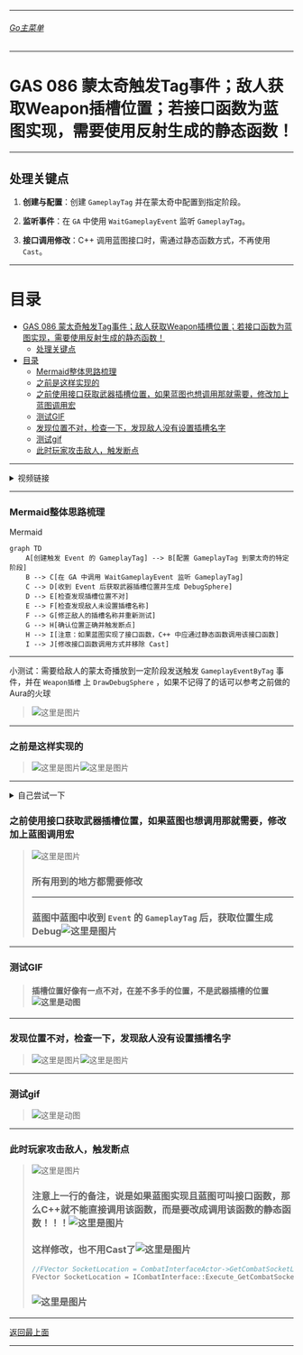 ___________________________________________________________________________________________
###### [Go主菜单](../MainMenu.md)
___________________________________________________________________________________________

# GAS 086 蒙太奇触发Tag事件；敌人获取Weapon插槽位置；若接口函数为蓝图实现，需要使用反射生成的静态函数！

___________________________________________________________________________________________

## 处理关键点

1. **创建与配置**：创建 `GameplayTag` 并在蒙太奇中配置到指定阶段。

2. **监听事件**：在 `GA` 中使用 `WaitGameplayEvent` 监听 `GameplayTag`。

3. **接口调用修改**：C++ 调用蓝图接口时，需通过静态函数方式，不再使用 `Cast`。

___________________________________________________________________________________________

# 目录


- [GAS 086 蒙太奇触发Tag事件；敌人获取Weapon插槽位置；若接口函数为蓝图实现，需要使用反射生成的静态函数！](#gas-086-蒙太奇触发tag事件敌人获取weapon插槽位置若接口函数为蓝图实现需要使用反射生成的静态函数)
  - [处理关键点](#处理关键点)
- [目录](#目录)
    - [Mermaid整体思路梳理](#mermaid整体思路梳理)
    - [之前是这样实现的](#之前是这样实现的)
    - [之前使用接口获取武器插槽位置，如果蓝图也想调用那就需要，修改加上蓝图调用宏](#之前使用接口获取武器插槽位置如果蓝图也想调用那就需要修改加上蓝图调用宏)
    - [测试GIF](#测试gif)
    - [发现位置不对，检查一下，发现敌人没有设置插槽名字](#发现位置不对检查一下发现敌人没有设置插槽名字)
    - [测试gif](#测试gif-1)
    - [此时玩家攻击敌人，触发断点](#此时玩家攻击敌人触发断点)



___________________________________________________________________________________________

<details>
<summary>视频链接</summary>

[4. Melee Attack Gameplay Event_哔哩哔哩_bilibili](https://www.bilibili.com/video/BV1JD421E7yC?p=178&vd_source=9e1e64122d802b4f7ab37bd325a89e6c)

------

</details>

___________________________________________________________________________________________

### Mermaid整体思路梳理

Mermaid

```mermaid
graph TD
    A[创建触发 Event 的 GameplayTag] --> B[配置 GameplayTag 到蒙太奇的特定阶段]
    B --> C[在 GA 中调用 WaitGameplayEvent 监听 GameplayTag]
    C --> D[收到 Event 后获取武器插槽位置并生成 DebugSphere]
    D --> E[检查发现插槽位置不对]
    E --> F[检查发现敌人未设置插槽名称]
    F --> G[修正敌人的插槽名称并重新测试]
    G --> H[确认位置正确并触发断点]
    H --> I[注意：如果蓝图实现了接口函数，C++ 中应通过静态函数调用该接口函数]
    I --> J[修改接口函数调用方式并移除 Cast]

```



___________________________________________________________________________________________

小测试：需要给敌人的蒙太奇播放到一定阶段发送触发 `GameplayEventByTag` 事件，并在 `Weapon插槽` 上 `DrawDebugSphere` ，如果不记得了的话可以参考之前做的Aura的火球

> ![这里是图片](./Image/GAS_086/2.png)

------

### 之前是这样实现的

> ![这里是图片](./Image/GAS_086/1.png)![这里是图片](./Image/GAS_086/3.png)

------

<details>
<summary>自己尝试一下</summary>


>- ### 创建触发 `Event` 的 `GameplayTag`
>
>  `Event.Montage.Attack.Melee`
>
>  ### ![这里是图片](./Image/GAS_086/4.png)
>
>- ### 蒙太奇中触发，配置![这里是图片](./Image/GAS_086/5.png)
>
>- ### GA中调用WaitGameplayEvent![这里是图片](./Image/GAS_086/6.png)

------

</details>

### 之前使用接口获取武器插槽位置，如果蓝图也想调用那就需要，修改加上蓝图调用宏

> ![这里是图片](./Image/GAS_086/7.png)
> ### **所有用到的地方都需要修改**
>
> ------
>
> ### 蓝图中蓝图中收到 `Event` 的 `GameplayTag` 后，获取位置生成Debug![这里是图片](./Image/GAS_086/8.png)

------

### 测试GIF

> #### 插槽位置好像有一点不对，在差不多手的位置，不是武器插槽的位置![这里是动图](./Image/GAS_086/9.gif)

------

### 发现位置不对，检查一下，发现敌人没有设置插槽名字

> ![这里是图片](./Image/GAS_086/9.png)![这里是图片](./Image/GAS_086/10.png)

------

### 测试gif

> ![这里是动图](./Image/GAS_086/11.gif)

------

### 此时玩家攻击敌人，触发断点

> ![这里是图片](./Image/GAS_086/12.png)
>
> ### 注意上一行的备注，说是如果蓝图实现且蓝图可叫接口函数，那么C++就不能直接调用该函数，而是要改成调用该函数的静态函数！！！![这里是图片](./Image/GAS_086/13.png)
>
> ### 这样修改，也不用Cast了![这里是图片](./Image/GAS_086/14.png)
>
> ```cpp
> //FVector SocketLocation = CombatInterfaceActor->GetCombatSocketLocation();不用这个了
> FVector SocketLocation = ICombatInterface::Execute_GetCombatSocketLocation(GetAvatarActorFromActorInfo());/*改成这样调用接口函数*/
> ```
>
> ### ![这里是图片](./Image/GAS_086/15.png)


___________________________________________________________________________________________

[返回最上面](#Go主菜单)

___________________________________________________________________________________________